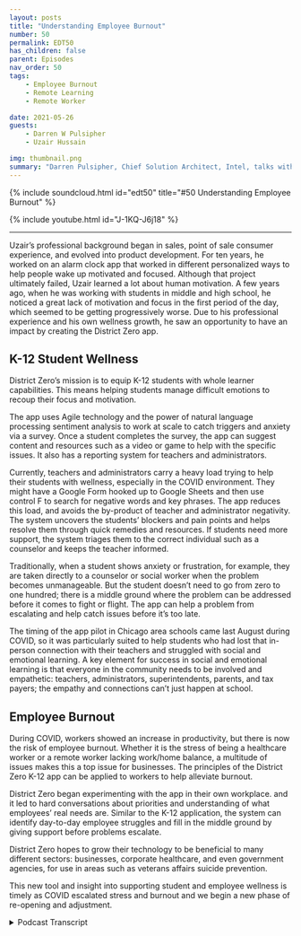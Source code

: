 ```yaml
---
layout: posts
title: "Understanding Employee Burnout"
number: 50
permalink: EDT50
has_children: false
parent: Episodes
nav_order: 50
tags:
    - Employee Burnout
    - Remote Learning
    - Remote Worker

date: 2021-05-26
guests:
    - Darren W Pulsipher
    - Uzair Hussain

img: thumbnail.png
summary: "Darren Pulsipher, Chief Solution Architect, Intel, talks with Uzair Hussain, CEO of District Zero, about how the company’s app that supports K-12 student mental wellness can apply to preventing employee burnout."
---
```


{% include soundcloud.html id="edt50" title="#50 Understanding Employee Burnout" %}

{% include youtube.html id="J-1KQ-J6j18" %}

---

Uzair’s professional background began in sales, point of sale consumer experience, and evolved into product development. For ten years, he worked on an alarm clock app that worked in different personalized ways to help people wake up motivated and focused. Although that project ultimately failed, Uzair learned a lot about human motivation. A few years ago, when he was working with students in middle and high school, he noticed a great lack of motivation and focus in the first period of the day, which seemed to be getting progressively worse. Due to his professional experience and his own wellness growth, he saw an opportunity to have an impact by creating the District Zero app. 

## K-12 Student Wellness

District Zero’s mission is to equip K-12 students with whole learner capabilities. This means helping students manage difficult emotions to recoup their focus and motivation. 

The app uses Agile technology and the power of natural language processing sentiment analysis to work at scale to catch triggers and anxiety via a survey. Once a student completes the survey, the app can suggest content and resources such as a video or game to help with the specific issues. It also has a reporting system for teachers and administrators. 

Currently, teachers and administrators carry a heavy load trying to help their students with wellness, especially in the COVID environment.  They might have a Google Form hooked up to Google Sheets and then use control F to search for negative words and key phrases. The app reduces this load, and avoids the by-product of teacher and administrator negativity. The system uncovers the students’ blockers and pain points and helps resolve them through quick remedies and resources. If students need more support, the system triages them to the correct individual such as a counselor and keeps the teacher informed. 

Traditionally, when a student shows anxiety or frustration, for example, they are taken directly to a counselor or social worker when the problem becomes unmanageable. But the student doesn’t need to go from zero to one hundred; there is a middle ground where the problem can be addressed before it comes to fight or flight. The app can help a problem from escalating and help catch issues before it’s too late. 

The timing of the app pilot in Chicago area schools came last August during COVID, so it was particularly suited to help students who had lost that in-person connection with their teachers and struggled with social and emotional learning. A key element for success in social and emotional learning is that everyone in the community needs to be involved and empathetic: teachers, administrators, superintendents, parents, and tax payers; the empathy and connections can’t just happen at school. 

## Employee Burnout

During COVID, workers showed an increase in productivity, but there is now the risk of employee burnout. Whether it is the stress of being a healthcare worker or a remote worker lacking work/home balance, a multitude of issues makes this a top issue for businesses. The principles of the District Zero K-12 app can be applied to workers to help alleviate burnout. 

District Zero began experimenting with the app in their own workplace. and it led to hard conversations about priorities and understanding of what employees’ real needs are. Similar to the K-12 application, the system can identify day-to-day employee struggles and fill in the middle ground by giving support before problems escalate. 

District Zero hopes to grow their technology to be beneficial to many different sectors: businesses, corporate healthcare, and even government agencies, for use in areas such as veterans affairs suicide prevention. 

This new tool and insight into supporting student and employee wellness is timely as COVID escalated stress and burnout and we begin a new phase of re-opening and adjustment. 


<details>
<summary> Podcast Transcript </summary>

<p></p>

</details>
